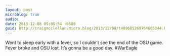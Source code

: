 ```yaml
---
layout: post
microblog: true
audio: 
date: 2013-12-08 09:05:54 -0500
guid: http://craigmcclellan.micro.blog/2013/12/08/t409685269764665344.html
---
```

Went to sleep early with a fever, so I couldn’t see the end of the OSU game. Fever broke and OSU lost. It’s gonna be a good day. #WarEagle
